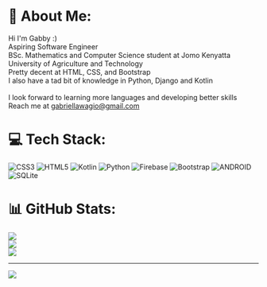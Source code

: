 # 💫 About Me:
Hi I'm Gabby :)<br>Aspiring Software Engineer<br>BSc. Mathematics and Computer Science student at Jomo Kenyatta University of Agriculture and Technology<br>Pretty decent at HTML, CSS, and Bootstrap<br>I also have a tad bit of knowledge in Python, Django and Kotlin<br><br>I look forward to learning more languages and developing better skills<br>Reach me at gabriellawagio@gmail.com


# 💻 Tech Stack:
![CSS3](https://img.shields.io/badge/css3-%231572B6.svg?style=for-the-badge&logo=css3&logoColor=white) ![HTML5](https://img.shields.io/badge/html5-%23E34F26.svg?style=for-the-badge&logo=html5&logoColor=white) ![Kotlin](https://img.shields.io/badge/kotlin-%230095D5.svg?style=for-the-badge&logo=kotlin&logoColor=white) ![Python](https://img.shields.io/badge/python-3670A0?style=for-the-badge&logo=python&logoColor=ffdd54) ![Firebase](https://img.shields.io/badge/firebase-%23039BE5.svg?style=for-the-badge&logo=firebase) ![Bootstrap](https://img.shields.io/badge/bootstrap-%23563D7C.svg?style=for-the-badge&logo=bootstrap&logoColor=white) ![ANDROID](https://img.shields.io/badge/android-%2320232a.svg?style=for-the-badge&logo=android&logoColor=%a4c639) ![SQLite](https://img.shields.io/badge/sqlite-%2307405e.svg?style=for-the-badge&logo=sqlite&logoColor=white)
# 📊 GitHub Stats:
![](https://github-readme-stats.vercel.app/api?username=gabriellawagio&theme=dark&hide_border=false&include_all_commits=false&count_private=false)<br/>
![](https://github-readme-streak-stats.herokuapp.com/?user=gabriellawagio&theme=dark&hide_border=false)<br/>
![](https://github-readme-stats.vercel.app/api/top-langs/?username=gabriellawagio&theme=dark&hide_border=false&include_all_commits=false&count_private=false&layout=compact)

---
[![](https://visitcount.itsvg.in/api?id=gabriellawagio&icon=0&color=0)](https://visitcount.itsvg.in)

<!-- Proudly created with GPRM ( https://gprm.itsvg.in ) -->
